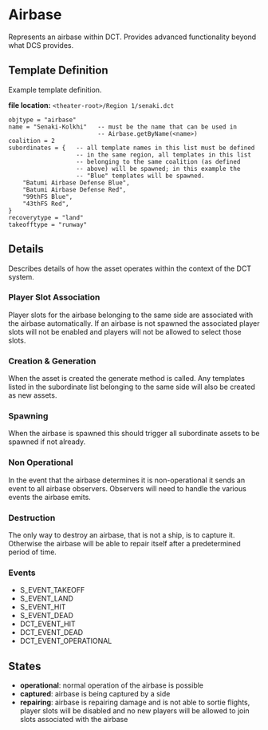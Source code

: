 # Airbase

Represents an airbase within DCT. Provides advanced functionality
beyond what DCS provides.

## Template Definition

Example template definition.

**file location:** `<theater-root>/Region 1/senaki.dct`

	objtype = "airbase"
	name = "Senaki-Kolkhi"   -- must be the name that can be used in
	                         -- Airbase.getByName(<name>)
	coalition = 2
	subordinates = {   -- all template names in this list must be defined
	                   -- in the same region, all templates in this list
	                   -- belonging to the same coalition (as defined
	                   -- above) will be spawned; in this example the
	                   -- "Blue" templates will be spawned.
		"Batumi Airbase Defense Blue",
		"Batumi Airbase Defense Red",
		"99thFS Blue",
		"43thFS Red",
	}
	recoverytype = "land"
	takeofftype = "runway"

## Details

Describes details of how the asset operates within the context of
the DCT system.

### Player Slot Association

Player slots for the airbase belonging to the same side are associated
with the airbase automatically. If an airbase is not spawned the
associated player slots will not be enabled and players will not
be allowed to select those slots.

### Creation & Generation

When the asset is created the generate method is called. Any templates
listed in the subordinate list belonging to the same side will also
be created as new assets.

### Spawning

When the airbase is spawned this should trigger all subordinate
assets to be spawned if not already.

### Non Operational

In the event that the airbase determines it is non-operational
it sends an event to all airbase observers. Observers will need
to handle the various events the airbase emits.

### Destruction

The only way to destroy an airbase, that is not a ship, is to capture
it. Otherwise the airbase will be able to repair itself after a
predetermined period of time.

### Events

 * S_EVENT_TAKEOFF
 * S_EVENT_LAND
 * S_EVENT_HIT
 * S_EVENT_DEAD
 * DCT_EVENT_HIT
 * DCT_EVENT_DEAD
 * DCT_EVENT_OPERATIONAL

## States

 * **operational**: normal operation of the airbase is possible
 * **captured**: airbase is being captured by a side
 * **repairing**: airbase is repairing damage and is not able to
   sortie flights, player slots will be disabled and no new
   players will be allowed to join slots associated with the airbase
